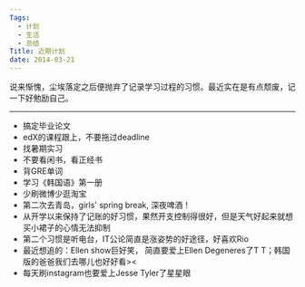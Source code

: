 ```yaml
---
Tags:
  - 计划
  - 生活
  - 总结
Title: 近期计划
date: 2014-03-21
---
```


说来惭愧，尘埃落定之后便抛弃了记录学习过程的习惯。最近实在是有点颓废，记一下好勉励自己。

------------------------------------------

* 搞定毕业论文
* edX的课程跟上，不要拖过deadline
* 找暑期实习
* 不要看闲书，看正经书
* 背GRE单词
* 学习《韩国语》第一册
* 少刷微博少逛淘宝
* 第二次去青岛，girls' spring break, 深夜啤酒！
* 从开学以来保持了记账的好习惯，果然开支控制得很好，但是天气好起来就想买小裙子的心情无法抑制
* 第二个习惯是听电台，IT公论简直是涨姿势的好途径，好喜欢Rio
* 最近想追的：Ellen show巨好笑， 简直要爱上Ellen Degeneres了T T；韩国版的爸爸我们去哪儿也好好看><
* 每天刷instagram也要爱上Jesse Tyler了星星眼